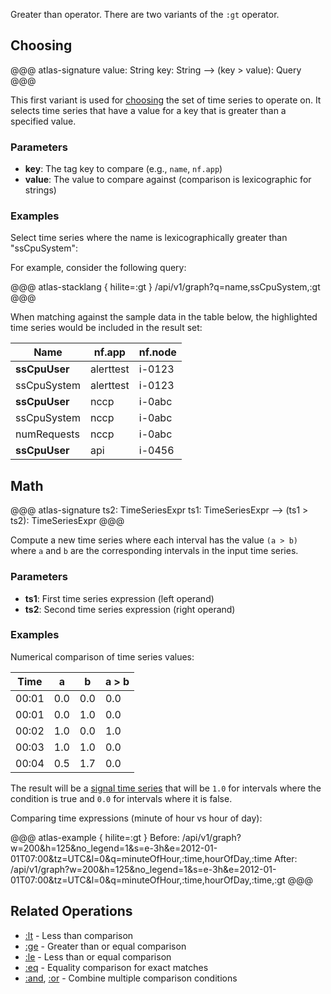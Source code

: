 
Greater than operator. There are two variants of the `:gt` operator.

## Choosing

@@@ atlas-signature
value: String
key: String
-->
(key > value): Query
@@@

This first variant is used for [choosing](../tutorial.md#choosing) the set of time series to
operate on. It selects time series that have a value for a key that is greater than
a specified value.

### Parameters

* **key**: The tag key to compare (e.g., `name`, `nf.app`)
* **value**: The value to compare against (comparison is lexicographic for strings)

### Examples

Select time series where the name is lexicographically greater than "ssCpuSystem":

For example, consider the following query:

@@@ atlas-stacklang { hilite=:gt }
/api/v1/graph?q=name,ssCpuSystem,:gt
@@@

When matching against the sample data in the table below, the highlighted time series would be
included in the result set:

<table>
  <thead>
  <th>Name</th><th>nf.app</th><th>nf.node</th>
  </thead>
  <tbody>
  <tr class="atlas-hilite">
    <td><strong>ssCpuUser</strong></td>
    <td>alerttest</td>
    <td>i-0123</td>
  </tr><tr>
    <td>ssCpuSystem</td>
    <td>alerttest</td>
    <td>i-0123</td>
  </tr><tr class="atlas-hilite">
    <td><strong>ssCpuUser</strong></td>
    <td>nccp</td>
    <td>i-0abc</td>
  </tr><tr>
    <td>ssCpuSystem</td>
    <td>nccp</td>
    <td>i-0abc</td>
  </tr><tr>
    <td>numRequests</td>
    <td>nccp</td>
    <td>i-0abc</td>
  </tr><tr class="atlas-hilite">
    <td><strong>ssCpuUser</strong></td>
    <td>api</td>
    <td>i-0456</td>
  </tr>
  </tbody>
</table>

## Math

@@@ atlas-signature
ts2: TimeSeriesExpr
ts1: TimeSeriesExpr
-->
(ts1 > ts2): TimeSeriesExpr
@@@

Compute a new time series where each interval has the value `(a > b)` where `a`
and `b` are the corresponding intervals in the input time series.

### Parameters

* **ts1**: First time series expression (left operand)
* **ts2**: Second time series expression (right operand)

### Examples

Numerical comparison of time series values:

| **Time** | **a** | **b** | **a > b** |
|----------|-------|-------|-------------|
|  00:01   | 0.0   |  0.0  |  0.0        |
|  00:01   | 0.0   |  1.0  |  0.0        |
|  00:02   | 1.0   |  0.0  |  1.0        |
|  00:03   | 1.0   |  1.0  |  0.0        |
|  00:04   | 0.5   |  1.7  |  0.0        |

The result will be a [signal time series](../alerting-expressions.md#signal-line) that will
be `1.0` for intervals where the condition is true and `0.0` for intervals where it is false.

Comparing time expressions (minute of hour vs hour of day):

@@@ atlas-example { hilite=:gt }
Before: /api/v1/graph?w=200&h=125&no_legend=1&s=e-3h&e=2012-01-01T07:00&tz=UTC&l=0&q=minuteOfHour,:time,hourOfDay,:time
After: /api/v1/graph?w=200&h=125&no_legend=1&s=e-3h&e=2012-01-01T07:00&tz=UTC&l=0&q=minuteOfHour,:time,hourOfDay,:time,:gt
@@@

## Related Operations

* [:lt](lt.md) - Less than comparison
* [:ge](ge.md) - Greater than or equal comparison
* [:le](le.md) - Less than or equal comparison
* [:eq](eq.md) - Equality comparison for exact matches
* [:and](and.md), [:or](or.md) - Combine multiple comparison conditions

